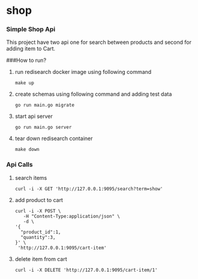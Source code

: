 # shop
### Simple Shop Api

This project have two api one for search between products and second for adding item to Cart.

###How to run?
1. run redisearch docker image using following command <br />
   ```
   make up
   ```
2. create schemas using following command and adding test data <br />
   ```
   go run main.go migrate
   ```
3. start api server <br />
   ```
   go run main.go server
   ```
4. tear down redisearch container<br />
   ```
   make down
   ```

### Api Calls
1. search items
   ```
   curl -i -X GET 'http://127.0.0.1:9095/search?term=show'
   ```
   
2. add product to cart 
    ```
    curl -i -X POST \
       -H "Content-Type:application/json" \
       -d \
    '{
      "product_id":1,
      "quantity":3,
    }' \
     'http://127.0.0.1:9095/cart-item'
    ```
3. delete item from cart
   ```
   curl -i -X DELETE 'http://127.0.0.1:9095/cart-item/1'
   ```
   

